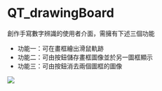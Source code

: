 # QT_drawingBoard

創作手寫數字辨識的使用者介面，需擁有下述三個功能
+ 功能一：可在畫框繪出滑鼠軌跡
+ 功能二：可由按鈕儲存畫框圖像並於另一圖框顯示
+ 功能三：可由按鈕消去兩個圖框的圖像

![](https://github.com/heysun0728/QT_drawingBoard/blob/master/drawingBoard.JPG)